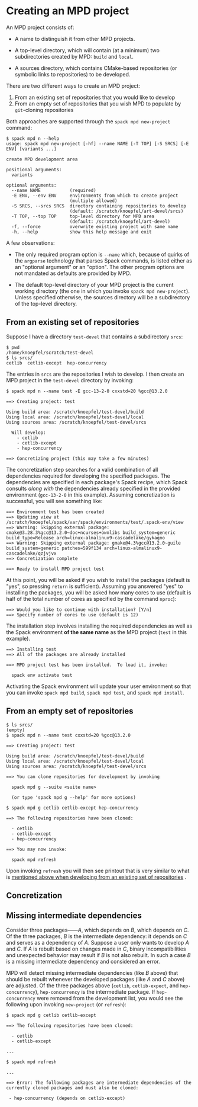 # Creating an MPD project

An MPD project consists of:

- A name to distinguish it from other MPD projects.

- A top-level directory, which will contain (at a minimum) two
  subdirectories created by MPD: `build` and `local`.

- A sources directory, which contains CMake-based
  repositories (or symbolic links to repositories) to be developed.

There are two different ways to create an MPD project:

1. From an existing set of repositories that you would like to develop
2. From an empty set of repositories that you wish MPD to populate by `git`-cloning repositories

Both approaches are supported through the `spack mpd new-project` command:

```console
$ spack mpd n --help
usage: spack mpd new-project [-hf] --name NAME [-T TOP] [-S SRCS] [-E ENV] [variants ...]

create MPD development area

positional arguments:
  variants

optional arguments:
  --name NAME           (required)
  -E ENV, --env ENV     environments from which to create project
                        (multiple allowed)
  -S SRCS, --srcs SRCS  directory containing repositories to develop
                        (default: /scratch/knoepfel/art-devel/srcs)
  -T TOP, --top TOP     top-level directory for MPD area
                        (default: /scratch/knoepfel/art-devel)
  -f, --force           overwrite existing project with same name
  -h, --help            show this help message and exit
```

A few observations:

- The only required program option is `--name` which, because of
  quirks of the `argparse` technology that parses Spack commands, is
  listed either as an "optional argument" or an "option".  The other
  program options are not mandated as defaults are provided by MPD.

- The default top-level directory of your MPD project is the current
  working directory (the one in which you invoke `spack mpd
  new-project`).  Unless specified otherwise, the sources directory
  will be a subdirectory of the top-level directory.

## From an existing set of repositories

Suppose I have a directory `test-devel` that contains a subdirectory `srcs`:

```console
$ pwd
/home/knoepfel/scratch/test-devel
$ ls srcs/
cetlib  cetlib-except  hep-concurrency
```

The entries in `srcs` are the repositories I wish to develop.  I then
create an MPD project in the `test-devel` directory by invoking:

```console
$ spack mpd n --name test -E gcc-13-2-0 cxxstd=20 %gcc@13.2.0

==> Creating project: test

Using build area: /scratch/knoepfel/test-devel/build
Using local area: /scratch/knoepfel/test-devel/local
Using sources area: /scratch/knoepfel/test-devel/srcs

  Will develop:
    - cetlib
    - cetlib-except
    - hep-concurrency

==> Concretizing project (this may take a few minutes)
```

The concretization step searches for a valid combination of all
dependencies required for developing the specified packages.  The
dependencies are specified in each package's Spack recipe, which Spack
consults *along with* the dependencies already specified in the
provided environment (`gcc-13-2-0` in this example).  Assuming
concretization is successful, you will see something like:

```console
==> Environment test has been created
==> Updating view at /scratch/knoepfel/spack/var/spack/environments/test/.spack-env/view
==> Warning: Skipping external package: cmake@3.28.3%gcc@13.2.0~doc+ncurses+ownlibs build_system=generic build_type=Release arch=linux-almalinux9-cascadelake/gykagno
==> Warning: Skipping external package: gmake@4.3%gcc@13.2.0~guile build_system=generic patches=599f134 arch=linux-almalinux9-cascadelake/qzjvjvx
==> Concretization complete

==> Ready to install MPD project test
```

At this point, you will be asked if you wish to install the packages
(default is "yes", so pressing `return` is sufficient).  Assuming you
answered "yes" to installing the packages, you will be asked how many
cores to use (default is half of the total number of cores as
specified by the command `nproc`):

```
==> Would you like to continue with installation? [Y/n]
==> Specify number of cores to use (default is 12)
```

The installation step involves installing the required dependencies as
well as the Spack environment **of the same name** as the MPD project
(`test` in this example).

```console
==> Installing test
==> All of the packages are already installed

==> MPD project test has been installed.  To load it, invoke:

  spack env activate test

```

Activating the Spack environment will update your user environment so
that you can invoke `spack mpd build`, `spack mpd test`, and `spack
mpd install`.

## From an empty set of repositories

```console
$ ls srcs/
(empty)
$ spack mpd n --name test cxxstd=20 %gcc@13.2.0

==> Creating project: test

Using build area: /scratch/knoepfel/test-devel/build
Using local area: /scratch/knoepfel/test-devel/local
Using sources area: /scratch/knoepfel/test-devel/srcs

==> You can clone repositories for development by invoking

  spack mpd g --suite <suite name>

  (or type 'spack mpd g --help' for more options)

$ spack mpd g cetlib cetlib-except hep-concurrency

==> The following repositories have been cloned:

  - cetlib
  - cetlib-except
  - hep-concurrency

==> You may now invoke:

  spack mpd refresh
```

Upon invoking `refresh` you will then see printout that is very
similar to what is [mentioned above when developing from an existing
set of repositories](#from-an-existing-set-of-repositories) .

## Concretization

## Missing intermediate dependencies

Consider three packages——*A*, which depends on *B*, which depends on
*C*.  Of the three packages, *B* is the intermediate dependency: it
depends on *C* and serves as a dependency of *A*.  Suppose a user only
wants to develop *A* and *C*.  If *A* is rebuilt based on changes made
in *C*, binary incompatibilities and unexpected behavior may result if
*B* is not also rebuilt.  In such a case *B* is a missing intermediate
dependency and considered an error.

MPD will detect missing intermediate dependencies (like *B* above)
that should be rebuilt whenever the developed packages (like *A* and
*C* above) are adjusted.  Of the three packages above (`cetlib`,
`cetlib-expect`, and `hep-concurrency`), `hep-concurrency` is the
intermediate package.  If `hep-concurrency` were removed from the
development list, you would see the following upon invoking
`new-project` (or `refresh`):

```console
$ spack mpd g cetlib cetlib-except

==> The following repositories have been cloned:

  - cetlib
  - cetlib-except

...

$ spack mpd refresh

...

==> Error: The following packages are intermediate dependencies of the
currently cloned packages and must also be cloned:

 - hep-concurrency (depends on cetlib-except)

```
